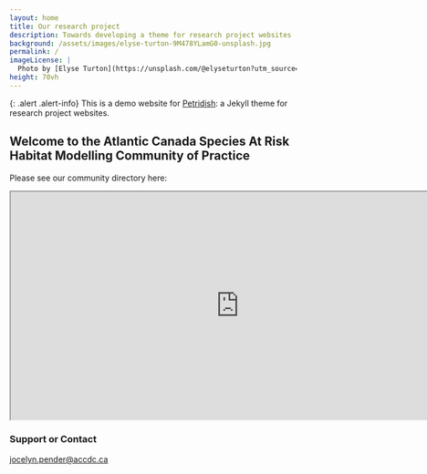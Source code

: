 ```yaml
---
layout: home
title: Our research project
description: Towards developing a theme for research project websites
background: /assets/images/elyse-turton-9M478YLamG0-unsplash.jpg
permalink: /
imageLicense: |
  Photo by [Elyse Turton](https://unsplash.com/@elyseturton?utm_source=unsplash&utm_medium=referral&utm_content=creditCopyText) on [Unsplash](https://unsplash.com/s/photos/nova-scotia?utm_source=unsplash&utm_medium=referral&utm_content=creditCopyText)  
height: 70vh
---
```


{: .alert .alert-info}
This is a demo website for [Petridish](https://github.com/peterdesmet/petridish): a Jekyll theme for research project websites.

## Welcome to the Atlantic Canada Species At Risk Habitat Modelling Community of Practice

Please see our community directory here:

<iframe src="https://docs.google.com/spreadsheets/d/e/2PACX-1vSdnfnVUxTa0Gdw9_GGOJkDZmLdRIGp9cOR_fkmp6Ud6dIqZaqjy-QKeQda8THEfgTF_MHo2Ea9s1eY/pubhtml?gid=0&amp;single=true&amp;widget=true&amp;headers=false" width="800" height="400"></iframe>

### Support or Contact

jocelyn.pender@accdc.ca
